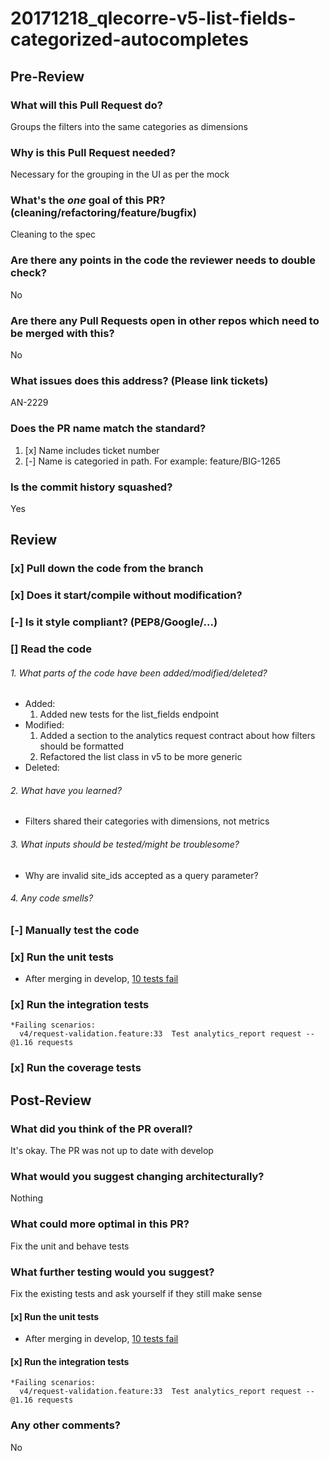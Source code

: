 # 20171218_qlecorre-v5-list-fields-categorized-autocompletes 

## Pre-Review
### What will this Pull Request do?
Groups the filters into the same categories as dimensions

### Why is this Pull Request needed?
Necessary for the grouping in the UI as per the mock

### What's the *one* goal of this PR? (cleaning/refactoring/feature/bugfix)
Cleaning to the spec

### Are there any points in the code the reviewer needs to double check?
No

### Are there any Pull Requests open in other repos which need to be merged with this?
No

### What issues does this address? (Please link tickets)
AN-2229

### Does the PR name match the standard?
  1. [x] Name includes ticket number
  2. [-] Name is categoried in path. For example: feature/BIG-1265

### Is the commit history squashed?
Yes

## Review
### [x] Pull down the code from the branch
### [x] Does it start/compile without modification?
### [-] Is it style compliant? (PEP8/Google/...)
### [] Read the code
###### 1. What parts of the code have been added/modified/deleted?
* Added:
  1. Added new tests for the list_fields endpoint
* Modified:
  1. Added a section to the analytics request contract about how filters should be formatted
  2. Refactored the list class in v5 to be more generic
* Deleted:
###### 2. What have you learned?
* Filters shared their categories with dimensions, not metrics

###### 3. What inputs should be tested/might be troublesome?
* Why are invalid site_ids accepted as a query parameter?

###### 4. Any code smells?
### [-] Manually test the code
### [x] Run the unit tests
* After merging in develop, [10 tests fail](https://gist.github.com/sjanahan/7232c08adcb5e9eb687eeaf39d553d22)

### [x] Run the integration tests
```
*Failing scenarios:
  v4/request-validation.feature:33  Test analytics_report request -- @1.16 requests
```
### [x] Run the coverage tests

## Post-Review
### What did you think of the PR overall?
It's okay. The PR was not up to date with develop

### What would you suggest changing architecturally?
Nothing

### What could more optimal in this PR?
Fix the unit and behave tests

### What further testing would you suggest?
Fix the existing tests and ask yourself if they still make sense

#### [x] Run the unit tests
* After merging in develop, [10 tests fail](https://gist.github.com/sjanahan/7232c08adcb5e9eb687eeaf39d553d22)

#### [x] Run the integration tests
```
*Failing scenarios:
  v4/request-validation.feature:33  Test analytics_report request -- @1.16 requests
```
### Any other comments?
No
